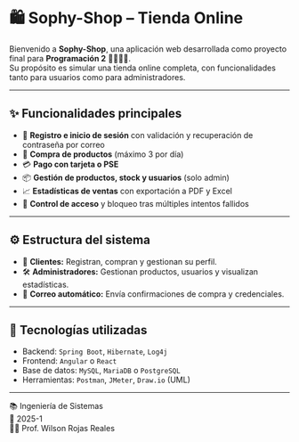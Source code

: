 # 🛍️ Sophy-Shop – Tienda Online

Bienvenido a **Sophy-Shop**, una aplicación web desarrollada como proyecto final para **Programación 2** 👨‍💻👩‍💻.  
Su propósito es simular una tienda online completa, con funcionalidades tanto para usuarios como para administradores.

---

## ✨ Funcionalidades principales

- 👤 **Registro e inicio de sesión** con validación y recuperación de contraseña por correo
- 🛒 **Compra de productos** (máximo 3 por día)
- 💳 **Pago con tarjeta o PSE**
- 📦 **Gestión de productos, stock y usuarios** (solo admin)
- 📈 **Estadísticas de ventas** con exportación a PDF y Excel
- 🔐 **Control de acceso** y bloqueo tras múltiples intentos fallidos

---

## ⚙️ Estructura del sistema

- 👥 **Clientes:** Registran, compran y gestionan su perfil.
- 🛠️ **Administradores:** Gestionan productos, usuarios y visualizan estadísticas.
- 🔁 **Correo automático:** Envía confirmaciones de compra y credenciales.

---

## 🧩 Tecnologías utilizadas

- Backend: `Spring Boot`, `Hibernate`, `Log4j`
- Frontend: `Angular` o `React`
- Base de datos: `MySQL`, `MariaDB` o `PostgreSQL`
- Herramientas: `Postman`, `JMeter`, `Draw.io` (UML)

---

📚 Ingeniería de Sistemas  
📆 2025-1  
👨‍🏫 Prof. Wilson Rojas Reales


